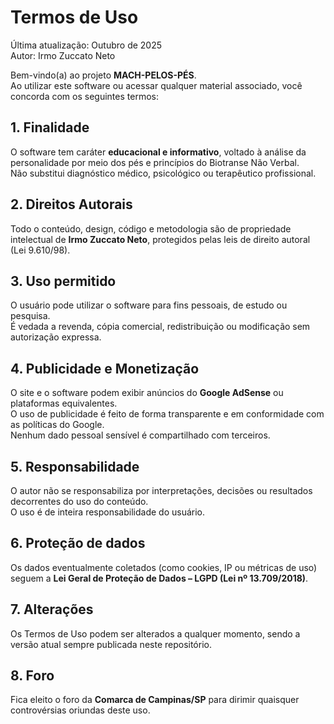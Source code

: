# Termos de Uso

Última atualização: Outubro de 2025  
Autor: Irmo Zuccato Neto

Bem-vindo(a) ao projeto **MACH-PELOS-PÉS**.  
Ao utilizar este software ou acessar qualquer material associado, você concorda com os seguintes termos:

## 1. Finalidade
O software tem caráter **educacional e informativo**, voltado à análise da personalidade por meio dos pés e princípios do Biotranse Não Verbal.  
Não substitui diagnóstico médico, psicológico ou terapêutico profissional.

## 2. Direitos Autorais
Todo o conteúdo, design, código e metodologia são de propriedade intelectual de **Irmo Zuccato Neto**, protegidos pelas leis de direito autoral (Lei 9.610/98).

## 3. Uso permitido
O usuário pode utilizar o software para fins pessoais, de estudo ou pesquisa.  
É vedada a revenda, cópia comercial, redistribuição ou modificação sem autorização expressa.

## 4. Publicidade e Monetização
O site e o software podem exibir anúncios do **Google AdSense** ou plataformas equivalentes.  
O uso de publicidade é feito de forma transparente e em conformidade com as políticas do Google.  
Nenhum dado pessoal sensível é compartilhado com terceiros.

## 5. Responsabilidade
O autor não se responsabiliza por interpretações, decisões ou resultados decorrentes do uso do conteúdo.  
O uso é de inteira responsabilidade do usuário.

## 6. Proteção de dados
Os dados eventualmente coletados (como cookies, IP ou métricas de uso) seguem a **Lei Geral de Proteção de Dados – LGPD (Lei nº 13.709/2018)**.

## 7. Alterações
Os Termos de Uso podem ser alterados a qualquer momento, sendo a versão atual sempre publicada neste repositório.

## 8. Foro
Fica eleito o foro da **Comarca de Campinas/SP** para dirimir quaisquer controvérsias oriundas deste uso.
